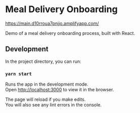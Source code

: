 # Meal Delivery Onboarding

https://main.d10rroua7pnjjo.amplifyapp.com/

Demo of a meal delivery onboarding process, built with React.

## Development

In the project directory, you can run:

### `yarn start`

Runs the app in the development mode.\
Open [http://localhost:3000](http://localhost:3000) to view it in the browser.

The page will reload if you make edits.\
You will also see any lint errors in the console.
